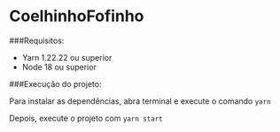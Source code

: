 # CoelhinhoFofinho

###Requisitos:

- Yarn 1.22.22 ou superior
- Node 18 ou superior

###Execução do projeto:

Para instalar as dependências, abra terminal e execute o comando
`yarn`

Depois, execute o projeto com
`yarn start`
